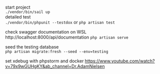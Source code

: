 start project   
```./vendor/bin/sail up```  
detailed test   
```./vendor/bin/phpunit --testdox``` or ```php artisan test```  

check swagger documentation on WSL http://localhost:8000/api/documentation 
```php artisan serve``` 

seed the testing database   
```php artisan migrate:fresh --seed --env=testing```    

set xdebug with phpstorm and docker https://www.youtube.com/watch?v=79x9wGUHgKY&ab_channel=Dr.AdamNielsen   

